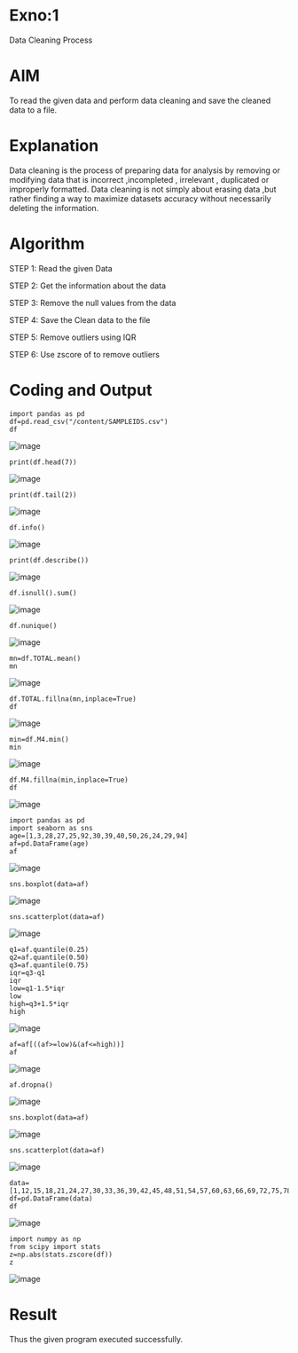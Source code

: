 # Exno:1
Data Cleaning Process

# AIM
To read the given data and perform data cleaning and save the cleaned data to a file.

# Explanation
Data cleaning is the process of preparing data for analysis by removing or modifying data that is incorrect ,incompleted , irrelevant , duplicated or improperly formatted. Data cleaning is not simply about erasing data ,but rather finding a way to maximize datasets accuracy without necessarily deleting the information.

# Algorithm
STEP 1: Read the given Data

STEP 2: Get the information about the data

STEP 3: Remove the null values from the data

STEP 4: Save the Clean data to the file

STEP 5: Remove outliers using IQR

STEP 6: Use zscore of to remove outliers

# Coding and Output
```
import pandas as pd
df=pd.read_csv("/content/SAMPLEIDS.csv")
df
```
![image](https://github.com/23008859/exno1/assets/139117979/f23e247c-5c3b-415b-984d-86f297773ba7)

```
print(df.head(7))
```
![image](https://github.com/23008859/exno1/assets/139117979/a1c6f0ee-aea4-465b-8060-83aeca28f303)

```
print(df.tail(2))
```
![image](https://github.com/23008859/exno1/assets/139117979/97f31dde-6231-42cd-8181-96d752ef291e)

```
df.info()
```
![image](https://github.com/23008859/exno1/assets/139117979/61199b93-358e-4e93-ab38-5af9b47c207e)

```
print(df.describe())
```
![image](https://github.com/23008859/exno1/assets/139117979/890e73a9-2ad1-4d96-9b24-fdc4aa7c94e0)

```
df.isnull().sum()
```
![image](https://github.com/23008859/exno1/assets/139117979/86bec09e-8594-40ff-bee7-598c817458e7)

```
df.nunique()
```
![image](https://github.com/23008859/exno1/assets/139117979/2d1a57a3-5669-4cfc-a3a7-57e46fa9453e)

```
mn=df.TOTAL.mean()
mn
```
![image](https://github.com/23008859/exno1/assets/139117979/349c6e8c-4235-45cc-adca-2565995d5f72)

```
df.TOTAL.fillna(mn,inplace=True)
df
```
![image](https://github.com/23008859/exno1/assets/139117979/2e1da6e0-6393-4038-804a-590bb427034c)

```
min=df.M4.min()
min
```
![image](https://github.com/23008859/exno1/assets/139117979/d0e758f3-4d00-4a50-9dd2-a213b4b2df98)

```
df.M4.fillna(min,inplace=True)
df
```
![image](https://github.com/23008859/exno1/assets/139117979/b57b8c89-a6b7-4a47-9d19-eb31288a7664)

```
import pandas as pd
import seaborn as sns
age=[1,3,28,27,25,92,30,39,40,50,26,24,29,94]
af=pd.DataFrame(age)
af
```
![image](https://github.com/23008859/exno1/assets/139117979/274fdaf0-3da0-47f0-bd4f-6c4ecd92aefc)

```
sns.boxplot(data=af)
```
![image](https://github.com/23008859/exno1/assets/139117979/562e37f9-f6e1-4e13-b0ca-569eccb629ae)

```
sns.scatterplot(data=af)
```
![image](https://github.com/23008859/exno1/assets/139117979/a1ed10df-171f-4863-ab98-5b191ece32d5)

```
q1=af.quantile(0.25)
q2=af.quantile(0.50)
q3=af.quantile(0.75)
iqr=q3-q1
iqr
low=q1-1.5*iqr
low
high=q3+1.5*iqr
high
```
![image](https://github.com/23008859/exno1/assets/139117979/14763504-4507-4f1f-a3bf-3d5dd175ceb9)

```
af=af[((af>=low)&(af<=high))]
af
```
![image](https://github.com/23008859/exno1/assets/139117979/2a483ac2-a588-4d87-abf6-3d19cc3c9a80)

```
af.dropna()
```
![image](https://github.com/23008859/exno1/assets/139117979/017bf302-4cda-4df1-8df2-dfbdd2bc2c4d)

```
sns.boxplot(data=af)
```
![image](https://github.com/23008859/exno1/assets/139117979/ffdfd574-7b76-4900-bf9e-c7438a189551)

```
sns.scatterplot(data=af)
```
![image](https://github.com/23008859/exno1/assets/139117979/0b09fa28-f385-4a1b-bde8-b532e1c296a8)

```
data=[1,12,15,18,21,24,27,30,33,36,39,42,45,48,51,54,57,60,63,66,69,72,75,78,81,84,87,90,93,96,99,102,105]
df=pd.DataFrame(data)
df
```
![image](https://github.com/23008859/exno1/assets/139117979/cd93d629-b1a4-4b36-9214-a10a02a9377b)

```
import numpy as np
from scipy import stats
z=np.abs(stats.zscore(df))
z
```
![image](https://github.com/23008859/exno1/assets/139117979/9aa1f58f-cea0-48ff-aca2-8e2d6714dde1)

# Result
Thus the given program executed successfully.
